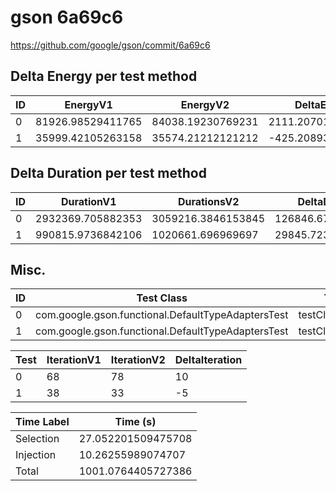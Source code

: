 # gson 6a69c6


https://github.com/google/gson/commit/6a69c6



## Delta Energy per test method


| ID | EnergyV1 | EnergyV2 | DeltaEnergy | σV1 | σV2 |
| --- | --- | --- | --- | --- | --- |
| 0 | 81926.98529411765 | 84038.19230769231 | 2111.2070135746617 | 82049.53729204096 | 81702.35563830234 |
| 1 | 35999.42105263158 | 35574.21212121212 | -425.20893141946 | 9313.113475749578 | 8215.06854859014 |

## Delta Duration per test method


| ID | DurationV1 | DurationsV2 | DeltaDuration |
| --- | --- | --- | --- |
| 0 | 2932369.705882353 | 3059216.3846153845 | 126846.67873303173 |
| 1 | 990815.9736842106 | 1020661.696969697 | 29845.723285486456 |

## Misc.

| ID | Test Class | Test Method |
| --- | --- | --- |
| 0 | com.google.gson.functional.DefaultTypeAdaptersTest | testClassSerialization |
| 1 | com.google.gson.functional.DefaultTypeAdaptersTest | testClassDeserialization |




| Test | IterationV1 | IterationV2 | DeltaIteration |
| --- | --- | --- | --- |
| 0 | 68 | 78 | 10 |
| 1 | 38 | 33 | -5 |



| Time Label | Time (s) |
| --- | --- |
| Selection | 27.052201509475708 |
| Injection | 10.26255989074707 |
| Total | 1001.0764405727386 |


